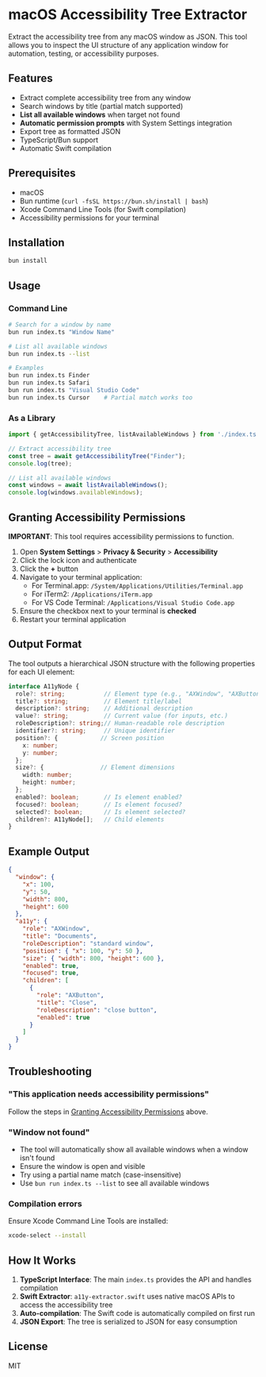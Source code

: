 # macOS Accessibility Tree Extractor

Extract the accessibility tree from any macOS window as JSON. This tool allows you to inspect the UI structure of any application window for automation, testing, or accessibility purposes.

## Features

- Extract complete accessibility tree from any window
- Search windows by title (partial match supported)
- **List all available windows** when target not found
- **Automatic permission prompts** with System Settings integration
- Export tree as formatted JSON
- TypeScript/Bun support
- Automatic Swift compilation

## Prerequisites

- macOS
- Bun runtime (`curl -fsSL https://bun.sh/install | bash`)
- Xcode Command Line Tools (for Swift compilation)
- Accessibility permissions for your terminal

## Installation

```bash
bun install
```

## Usage

### Command Line

```bash
# Search for a window by name
bun run index.ts "Window Name"

# List all available windows
bun run index.ts --list

# Examples
bun run index.ts Finder
bun run index.ts Safari
bun run index.ts "Visual Studio Code"
bun run index.ts Cursor    # Partial match works too
```

### As a Library

```typescript
import { getAccessibilityTree, listAvailableWindows } from './index.ts';

// Extract accessibility tree
const tree = await getAccessibilityTree("Finder");
console.log(tree);

// List all available windows
const windows = await listAvailableWindows();
console.log(windows.availableWindows);
```

## Granting Accessibility Permissions

**IMPORTANT**: This tool requires accessibility permissions to function.

1. Open **System Settings** > **Privacy & Security** > **Accessibility**
2. Click the lock icon and authenticate
3. Click the **+** button
4. Navigate to your terminal application:
   - For Terminal.app: `/System/Applications/Utilities/Terminal.app`
   - For iTerm2: `/Applications/iTerm.app`
   - For VS Code Terminal: `/Applications/Visual Studio Code.app`
5. Ensure the checkbox next to your terminal is **checked**
6. Restart your terminal application

## Output Format

The tool outputs a hierarchical JSON structure with the following properties for each UI element:

```typescript
interface A11yNode {
  role?: string;           // Element type (e.g., "AXWindow", "AXButton")
  title?: string;          // Element title/label
  description?: string;    // Additional description
  value?: string;          // Current value (for inputs, etc.)
  roleDescription?: string;// Human-readable role description
  identifier?: string;     // Unique identifier
  position?: {            // Screen position
    x: number;
    y: number;
  };
  size?: {                // Element dimensions
    width: number;
    height: number;
  };
  enabled?: boolean;       // Is element enabled?
  focused?: boolean;       // Is element focused?
  selected?: boolean;      // Is element selected?
  children?: A11yNode[];   // Child elements
}
```

## Example Output

```json
{
  "window": {
    "x": 100,
    "y": 50,
    "width": 800,
    "height": 600
  },
  "a11y": {
    "role": "AXWindow",
    "title": "Documents",
    "roleDescription": "standard window",
    "position": { "x": 100, "y": 50 },
    "size": { "width": 800, "height": 600 },
    "enabled": true,
    "focused": true,
    "children": [
      {
        "role": "AXButton",
        "title": "Close",
        "roleDescription": "close button",
        "enabled": true
      }
    ]
  }
}
```

## Troubleshooting

### "This application needs accessibility permissions"

Follow the steps in [Granting Accessibility Permissions](#granting-accessibility-permissions) above.

### "Window not found"

- The tool will automatically show all available windows when a window isn't found
- Ensure the window is open and visible
- Try using a partial name match (case-insensitive)
- Use `bun run index.ts --list` to see all available windows

### Compilation errors

Ensure Xcode Command Line Tools are installed:
```bash
xcode-select --install
```

## How It Works

1. **TypeScript Interface**: The main `index.ts` provides the API and handles compilation
2. **Swift Extractor**: `a11y-extractor.swift` uses native macOS APIs to access the accessibility tree
3. **Auto-compilation**: The Swift code is automatically compiled on first run
4. **JSON Export**: The tree is serialized to JSON for easy consumption

## License

MIT